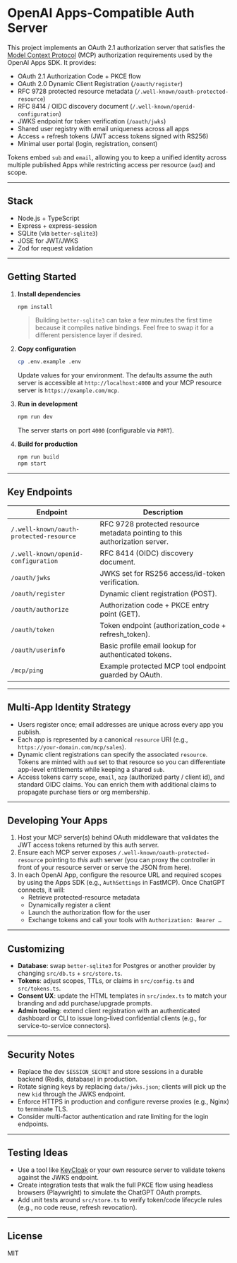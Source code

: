 # OpenAI Apps-Compatible Auth Server

This project implements an OAuth 2.1 authorization server that satisfies the [Model Context Protocol](https://modelcontextprotocol.io/) (MCP) authorization requirements used by the OpenAI Apps SDK. It provides:

- OAuth 2.1 Authorization Code + PKCE flow
- OAuth 2.0 Dynamic Client Registration (`/oauth/register`)
- RFC 9728 protected resource metadata (`/.well-known/oauth-protected-resource`)
- RFC 8414 / OIDC discovery document (`/.well-known/openid-configuration`)
- JWKS endpoint for token verification (`/oauth/jwks`)
- Shared user registry with email uniqueness across all apps
- Access + refresh tokens (JWT access tokens signed with RS256)
- Minimal user portal (login, registration, consent)

Tokens embed `sub` and `email`, allowing you to keep a unified identity across multiple published Apps while restricting access per resource (`aud`) and scope.

---

## Stack

- Node.js + TypeScript
- Express + express-session
- SQLite (via `better-sqlite3`)
- JOSE for JWT/JWKS
- Zod for request validation

---

## Getting Started

1. **Install dependencies**

   ```bash
   npm install
   ```

   > Building `better-sqlite3` can take a few minutes the first time because it compiles native bindings. Feel free to swap it for a different persistence layer if desired.

2. **Copy configuration**

   ```bash
   cp .env.example .env
   ```

   Update values for your environment. The defaults assume the auth server is accessible at `http://localhost:4000` and your MCP resource server is `https://example.com/mcp`.

3. **Run in development**

   ```bash
   npm run dev
   ```

   The server starts on port `4000` (configurable via `PORT`).

4. **Build for production**

   ```bash
   npm run build
   npm start
   ```

---

## Key Endpoints

| Endpoint | Description |
| --- | --- |
| `/.well-known/oauth-protected-resource` | RFC 9728 protected resource metadata pointing to this authorization server. |
| `/.well-known/openid-configuration` | RFC 8414 (OIDC) discovery document. |
| `/oauth/jwks` | JWKS set for RS256 access/id-token verification. |
| `/oauth/register` | Dynamic client registration (POST). |
| `/oauth/authorize` | Authorization code + PKCE entry point (GET). |
| `/oauth/token` | Token endpoint (authorization_code + refresh_token). |
| `/oauth/userinfo` | Basic profile email lookup for authenticated tokens. |
| `/mcp/ping` | Example protected MCP tool endpoint guarded by OAuth. |

---

## Multi-App Identity Strategy

- Users register once; email addresses are unique across every app you publish.
- Each app is represented by a canonical `resource` URI (e.g., `https://your-domain.com/mcp/sales`).
- Dynamic client registrations can specify the associated `resource`. Tokens are minted with `aud` set to that resource so you can differentiate app-level entitlements while keeping a shared `sub`.
- Access tokens carry `scope`, `email`, `azp` (authorized party / client id), and standard OIDC claims. You can enrich them with additional claims to propagate purchase tiers or org membership.

---

## Developing Your Apps

1. Host your MCP server(s) behind OAuth middleware that validates the JWT access tokens returned by this auth server.
2. Ensure each MCP server exposes `/.well-known/oauth-protected-resource` pointing to *this* auth server (you can proxy the controller in front of your resource server or serve the JSON from here).
3. In each OpenAI App, configure the resource URL and required scopes by using the Apps SDK (e.g., `AuthSettings` in FastMCP). Once ChatGPT connects, it will:
   - Retrieve protected-resource metadata
   - Dynamically register a client
   - Launch the authorization flow for the user
   - Exchange tokens and call your tools with `Authorization: Bearer …`

---

## Customizing

- **Database**: swap `better-sqlite3` for Postgres or another provider by changing `src/db.ts` + `src/store.ts`.
- **Tokens**: adjust scopes, TTLs, or claims in `src/config.ts` and `src/tokens.ts`.
- **Consent UX**: update the HTML templates in `src/index.ts` to match your branding and add purchase/upgrade prompts.
- **Admin tooling**: extend client registration with an authenticated dashboard or CLI to issue long-lived confidential clients (e.g., for service-to-service connectors).

---

## Security Notes

- Replace the dev `SESSION_SECRET` and store sessions in a durable backend (Redis, database) in production.
- Rotate signing keys by replacing `data/jwks.json`; clients will pick up the new `kid` through the JWKS endpoint.
- Enforce HTTPS in production and configure reverse proxies (e.g., Nginx) to terminate TLS.
- Consider multi-factor authentication and rate limiting for the login endpoints.

---

## Testing Ideas

- Use a tool like [KeyCloak](https://www.keycloak.org/) or your own resource server to validate tokens against the JWKS endpoint.
- Create integration tests that walk the full PKCE flow using headless browsers (Playwright) to simulate the ChatGPT OAuth prompts.
- Add unit tests around `src/store.ts` to verify token/code lifecycle rules (e.g., no code reuse, refresh revocation).

---

## License

MIT
